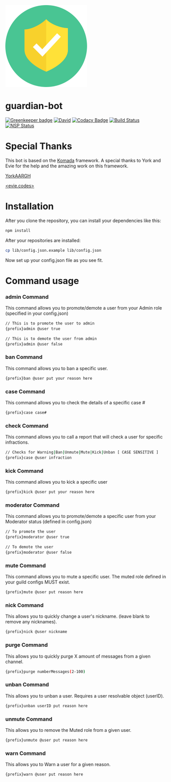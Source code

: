 ![Guardian-bot logo](assets/guardian.png)

# guardian-bot

[![Greenkeeper badge](https://badges.greenkeeper.io/Odinthewanderer/guardian-bot.svg)](https://greenkeeper.io/)
[![David](https://img.shields.io/david/Odinthewanderer/guardian-bot.svg?maxAge=3600)](https://david-dm.org/Odinthewanderer/guardian-bot)
[![Codacy Badge](https://api.codacy.com/project/badge/Grade/e20e4d6dc3ac46c29433abdb9d401f7a)](https://www.codacy.com/app/Odinthewanderer/guardian-bot?utm_source=github.com&amp;utm_medium=referral&amp;utm_content=Odinthewanderer/guardian-bot&amp;utm_campaign=Badge_Grade)
[![Build Status](https://travis-ci.org/Odinthewanderer/guardian-bot.svg?branch=master)](https://travis-ci.org/Odinthewanderer/guardian-bot)
[![NSP Status](https://nodesecurity.io/orgs/odin/projects/a7ece1c5-7ea3-47b3-9bd1-684177576ef0/badge)](https://nodesecurity.io/orgs/odin/projects/a7ece1c5-7ea3-47b3-9bd1-684177576ef0)

# Special Thanks
This bot is based on the [Komada](https://komada.js.org) framework. A special thanks to York and Evie for the help and the amazing work on this framework.

[YorkAARGH](https://github.com/YorkAARGH)

[<evie.codes>](https://github.com/eslachance)

# Installation

After you clone the repository, you can install your dependencies like this:

```bash
npm install
```
After your repositories are installed:
```bash
cp lib/config.json.example lib/config.json
```
Now set up your config.json file as you see fit.

# Command usage

### admin Command

This command allows you to promote/demote a user from your Admin role (specified in your config.json)

```bash
// This is to promote the user to admin
{prefix}admin @user true
```
```bash
// This is to demote the user from admin
{prefix}admin @user false
```

### ban Command

This command allows you to ban a specific user.

```bash
{prefix}ban @user put your reason here
```

### case Command

This command allows you to check the details of a specific case #

```bash
{prefix}case case#
```

### check Command

This command allows you to call a report that will check a user for specific infractions.

```bash
// Checks for Warning|Ban|Unmute|Mute|Kick|Unban [ CASE SENSITIVE ]
{prefix}case @user infraction
```

### kick Command

This command allows you to kick a specific user

```bash
{prefix}kick @user put your reason here
```

### moderator Command

This command allows you to promote/demote a specific user from your Moderator status (defined in config.json)

```bash
// To promote the user
{prefix}moderator @user true
```

```bash
// To demote the user
{prefix}moderator @user false
```

### mute Command

This command allows you to mute a specific user. The muted role defined in your guild configs MUST exist.

```bash
{prefix}mute @user put reason here
```

### nick Command

This allows you to quickly change a user's nickname. (leave blank to remove any nicknames).

```bash
{prefix}nick @user nickname
```

### purge Command

This allows you to quickly purge X amount of messages from a given channel.

```bash
{prefix}purge numberMessages(2-100)
```

### unban Command

This allows you to unban a user. Requires a user resolvable object (userID).

```bash
{prefix}unban userID put reason here
```

### unmute Command

This allows you to remove the Muted role from a given user.

```bash
{prefix}unmute @user put reason here
```

### warn Command

This allows you to Warn a user for a given reason.

```bash
{prefix}warn @user put reason here
```
